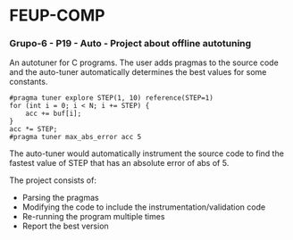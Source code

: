 # FEUP-COMP

### Grupo-6 - P19 - Auto - Project about offline autotuning

An autotuner for C programs. The user adds pragmas to the source code and the auto-tuner automatically determines the best values for some constants.

```
#pragma tuner explore STEP(1, 10) reference(STEP=1)
for (int i = 0; i < N; i += STEP) {
    acc += buf[i];
}
acc *= STEP;
#pragma tuner max_abs_error acc 5
```

The auto-tuner would automatically instrument the source code to find the fastest value of STEP that has an absolute error of abs of 5.

The project consists of:
  * Parsing the pragmas
  * Modifying the code to include the instrumentation/validation code
  * Re-running the program multiple times
  * Report the best version

